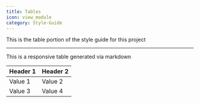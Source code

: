 ```yaml
---
title: Tables
icon: view_module
category: Style-Guide
---
```


This is the table portion of the style guide for this project

---

This is a responsive table generated via markdown

| Header 1 | Header 2 |
|----------|----------|
| Value 1  | Value 2  |
| Value 3  | Value 4  |
